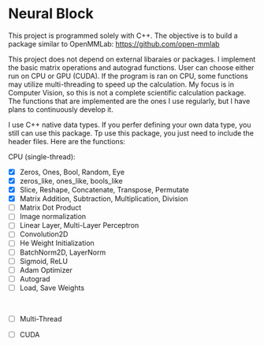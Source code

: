 # Neural Block

This project is programmed solely with C++. The objective is to build a package similar to OpenMMLab:
https://github.com/open-mmlab

This project does not depend on external libaraies or packages. I implement the basic matrix operations and autograd functions. User can choose either run on CPU or GPU (CUDA). If the program is ran on CPU, some functions may utilize multi-threading to speed up the calculation. My focus is in Computer Vision, so this is not a complete scientific calculation package. The functions that are implemented are the ones I use regularly, but I have plans to continuously develop it.

I use C++ native data types. If you perfer defining your own data type, you still can use this package. Tp use this package, you just need to include the header files. Here are the functions:

CPU (single-thread):
- [x] Zeros, Ones, Bool, Random, Eye
- [x] zeros_like, ones_like, bools_like
- [x] Slice, Reshape, Concatenate, Transpose, Permutate
- [x] Matrix Addition, Subtraction, Multiplication, Division
- [ ] Matrix Dot Product
- [ ] Image normalization
- [ ] Linear Layer, Multi-Layer Perceptron
- [ ] Convolution2D
- [ ] He Weight Initialization
- [ ] BatchNorm2D, LayerNorm
- [ ] Sigmoid, ReLU
- [ ] Adam Optimizer
- [ ] Autograd
- [ ] Load, Save Weights

<br>

- [ ] Multi-Thread
- [ ] CUDA



